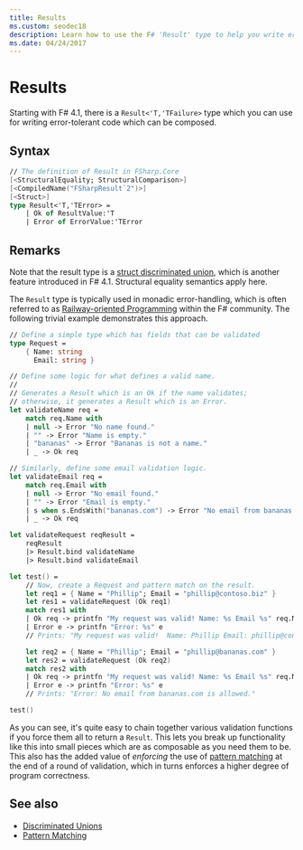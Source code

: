 ```yaml
---
title: Results
ms.custom: seodec18
description: Learn how to use the F# 'Result' type to help you write error-tolerant code.
ms.date: 04/24/2017
---
```

# Results

Starting with F# 4.1, there is a `Result<'T,'TFailure>` type which you can use for writing error-tolerant code which can be composed.

## Syntax

```fsharp
// The definition of Result in FSharp.Core
[<StructuralEquality; StructuralComparison>]
[<CompiledName("FSharpResult`2")>]
[<Struct>]
type Result<'T,'TError> = 
    | Ok of ResultValue:'T 
    | Error of ErrorValue:'TError
```

## Remarks

Note that the result type is a [struct discriminated union](discriminated-unions.md#struct-discriminated-unions), which is another feature introduced in F# 4.1.  Structural equality semantics apply here.

The `Result` type is typically used in monadic error-handling, which is often referred to as [Railway-oriented Programming](https://swlaschin.gitbooks.io/fsharpforfunandprofit/content/posts/recipe-part2.html) within the F# community.  The following trivial example demonstrates this approach.

```fsharp
// Define a simple type which has fields that can be validated
type Request = 
    { Name: string
      Email: string }

// Define some logic for what defines a valid name.
//
// Generates a Result which is an Ok if the name validates;
// otherwise, it generates a Result which is an Error.
let validateName req =
    match req.Name with
    | null -> Error "No name found."
    | "" -> Error "Name is empty."
    | "bananas" -> Error "Bananas is not a name."
    | _ -> Ok req

// Similarly, define some email validation logic.
let validateEmail req =
    match req.Email with
    | null -> Error "No email found."
    | "" -> Error "Email is empty."
    | s when s.EndsWith("bananas.com") -> Error "No email from bananas.com is allowed."
    | _ -> Ok req

let validateRequest reqResult =
    reqResult 
    |> Result.bind validateName
    |> Result.bind validateEmail

let test() = 
    // Now, create a Request and pattern match on the result.
    let req1 = { Name = "Phillip"; Email = "phillip@contoso.biz" }
    let res1 = validateRequest (Ok req1)
    match res1 with
    | Ok req -> printfn "My request was valid! Name: %s Email %s" req.Name req.Email
    | Error e -> printfn "Error: %s" e
    // Prints: "My request was valid!  Name: Phillip Email: phillip@consoto.biz"

    let req2 = { Name = "Phillip"; Email = "phillip@bananas.com" }
    let res2 = validateRequest (Ok req2)
    match res2 with
    | Ok req -> printfn "My request was valid! Name: %s Email %s" req.Name req.Email
    | Error e -> printfn "Error: %s" e
    // Prints: "Error: No email from bananas.com is allowed."

test()
```

As you can see, it's quite easy to chain together various validation functions if you force them all to return a `Result`.  This lets you break up functionality like this into small pieces which are as composable as you need them to be.  This also has the added value of *enforcing* the use of [pattern matching](pattern-matching.md) at the end of a round of validation, which in turns enforces a higher degree of program correctness.

## See also

- [Discriminated Unions](discriminated-unions.md)
- [Pattern Matching](pattern-matching.md)